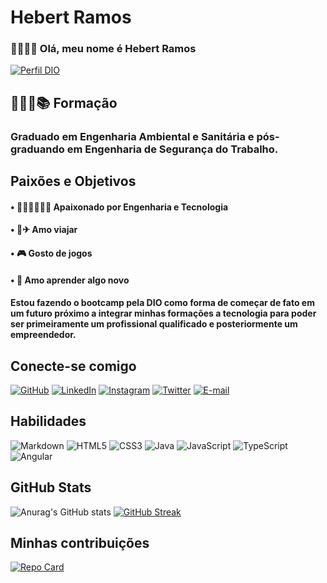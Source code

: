# Hebert Ramos

### 👦🏾🤙🏾 Olá, meu nome é Hebert Ramos
[![Perfil DIO](https://img.shields.io/badge/-Meu%20Perfil%20na%20DIO-black?style=for-the-badge)](https://www.dio.me/users/hvinicius87)


## 👨🏾‍🎓📚 Formação
### Graduado em Engenharia Ambiental e Sanitária e pós-graduando em Engenharia de Segurança do Trabalho.


## Paixões e Objetivos
#### • 👷🏾‍♂️👨🏾‍💻 Apaixonado por Engenharia e Tecnologia
#### • 🧳✈ Amo viajar
#### • 🎮 Gosto de jogos
#### • 🔎 Amo aprender algo novo

#### Estou fazendo o bootcamp pela DIO como forma de começar de fato em um futuro próximo a integrar minhas formações a tecnologia para poder ser primeiramente um profissional qualificado e posteriormente um empreendedor.

## Conecte-se comigo
[![GitHub](https://img.shields.io/badge/GitHub-000?style=for-the-badge&logo=github&logoColor=30A3DC)](https://github.com/hviniciuscr)
[![LinkedIn](https://img.shields.io/badge/LinkedIn-000?style=for-the-badge&logo=linkedin&logoColor=0E76A8)](https://www.linkedin.com/in/hebert-vinicius/)
[![Instagram](https://img.shields.io/badge/Instagram-000?style=for-the-badge&logo=instagram&logoColor=30a3dc)](https://www.instagram.com/SEUUSERNAME/)
[![Twitter](https://img.shields.io/badge/Twitter-000?style=for-the-badge&logo=twitter)](https://twitter.com/hviniciuscr)
[![E-mail](https://img.shields.io/badge/Gmail-30a3dc?style=for-the-badge&logo=gmail&logoColor=FFF)](hvinicius87@gmail.com)


## Habilidades
![Markdown](https://img.shields.io/badge/Markdown-000?style=for-the-badge&logo=markdown)
![HTML5](https://img.shields.io/badge/HTML5-000?style=for-the-badge&logo=html5)
![CSS3](https://img.shields.io/badge/CSS3-000?style=for-the-badge&logo=css3&logoColor=264CE4)
![Java](https://img.shields.io/badge/Java-000?style=for-the-badge&logo=java)
![JavaScript](https://img.shields.io/badge/JavaScript-000?style=for-the-badge&logo=javascript)
![TypeScript](https://img.shields.io/badge/TypeScript-000?style=for-the-badge&logo=typescript)
![Angular](https://img.shields.io/badge/Angular-000?style=for-the-badge&logo=angular&logoColor=C3002F)

## GitHub Stats
![Anurag's GitHub stats](https://github-readme-stats.vercel.app/api?username=hviniciuscr&theme=holi&show_icons=true&hide_title=true)
[![GitHub Streak](https://streak-stats.demolab.com/?user=hviniciuscr&theme=github-dark-blue&background=000&border=30A3DC&dates=FFF)](https://git.io/streak-stats)

## Minhas contribuições
[![Repo Card](https://github-readme-stats.vercel.app/api/pin/?username=hviniciuscr&repo=dio-lab-open-source&bg_color=000&border_color=30A3DC&show_icons=true&icon_color=30A3DC&title_color=E94D5F&text_color=FFF)](https://github.com/hviniciuscr/dio-lab-open-source)
